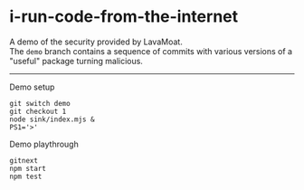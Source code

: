 # i-run-code-from-the-internet

A demo of the security provided by LavaMoat.  
The `demo` branch contains a sequence of commits with various versions of a "useful" package turning malicious.

---

Demo setup

```
git switch demo
git checkout 1
node sink/index.mjs &
PS1='>'
```

Demo playthrough

```
gitnext
npm start
npm test
```